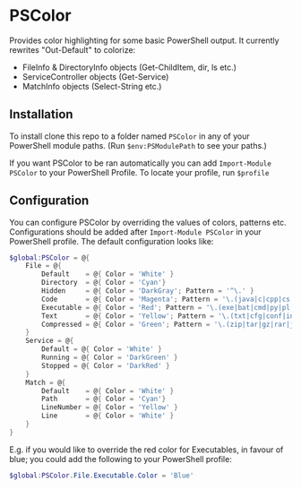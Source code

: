 PSColor
=======

Provides color highlighting for some basic PowerShell output. It currently rewrites "Out-Default" to colorize:
* FileInfo & DirectoryInfo objects (Get-ChildItem, dir, ls etc.)
* ServiceController objects (Get-Service)
* MatchInfo objects (Select-String etc.)

## Installation

To install clone this repo to a folder named `PSColor` in any of your PowerShell module paths. (Run `$env:PSModulePath` to see your paths.)

If you want PSColor to be ran automatically you can add `Import-Module PSColor` to your PowerShell Profile. To locate your profile, run `$profile`

## Configuration

You can configure PSColor by overriding the values of colors, patterns etc. Configurations should be added after `Import-Module PSColor` in your PowerShell profile. The default configuration looks like:

```powershell
$global:PSColor = @{
    File = @{
        Default    = @{ Color = 'White' }
        Directory  = @{ Color = 'Cyan'}
        Hidden     = @{ Color = 'DarkGray'; Pattern = '^\.' } 
        Code       = @{ Color = 'Magenta'; Pattern = '\.(java|c|cpp|cs|js|css|html)$' }
        Executable = @{ Color = 'Red'; Pattern = '\.(exe|bat|cmd|py|pl|ps1|psm1|vbs|rb|reg)$' }
        Text       = @{ Color = 'Yellow'; Pattern = '\.(txt|cfg|conf|ini|csv|log|config|xml|yml|md|markdown)$' }
        Compressed = @{ Color = 'Green'; Pattern = '\.(zip|tar|gz|rar|jar|war)$' }
    }
    Service = @{
        Default = @{ Color = 'White' }
        Running = @{ Color = 'DarkGreen' }
        Stopped = @{ Color = 'DarkRed' }     
    }
    Match = @{
        Default    = @{ Color = 'White' }
        Path       = @{ Color = 'Cyan'}
        LineNumber = @{ Color = 'Yellow' }
        Line       = @{ Color = 'White' }
    }
}
```

E.g. if you would like to override the red color for Executables, in favour of blue; you could add the following to your PowerShell profile:

```powershell
$global:PSColor.File.Executable.Color = 'Blue'
```
